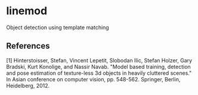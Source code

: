 # linemod
Object detection using template matching

## References 
<a id="1">[1]</a>
Hinterstoisser, Stefan, Vincent Lepetit, Slobodan Ilic, Stefan Holzer, Gary Bradski, Kurt Konolige, and Nassir Navab. "Model based training, detection and pose estimation of texture-less 3d objects in heavily cluttered scenes." In Asian conference on computer vision, pp. 548-562. Springer, Berlin, Heidelberg, 2012.
